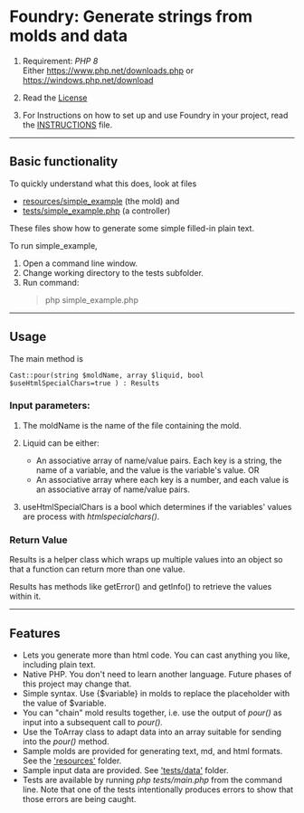 # Foundry: Generate strings from molds and data

1. Requirement: *PHP 8*  
Either https://www.php.net/downloads.php or https://windows.php.net/download

1. Read the [License](./LICENSE.txt)

1. For Instructions on how to set up and use Foundry in your project, read the [INSTRUCTIONS](INSTRUCTIONS.md) file.

---
## Basic functionality

To quickly understand what this does, look at files
* [resources/simple_example](resources/simple_example.txt) (the mold) and
* [tests/simple_example.php](tests/simple_example.php) (a controller)

These files show how to generate some simple filled-in plain text.

To run simple_example,
1. Open a command line window.
1. Change working directory to the tests subfolder.
1. Run command:
    > php simple_example.php

---
## Usage

The main method is  
```
Cast::pour(string $moldName, array $liquid, bool $useHtmlSpecialChars=true ) : Results
```

### Input parameters:  

1. The moldName is the name of the file containing the mold.

1. Liquid can be either:
    * An associative array of name/value pairs. Each key is a string, the name of a variable, and the value is the variable's value. OR
    * An associative array where each key is a number, and each value is an associative array of name/value pairs.

1. useHtmlSpecialChars is a bool which determines if the variables' values are process with *htmlspecialchars()*.

### Return Value

Results is a helper class which wraps up multiple values into an object so that a function can return more than one value.

Results has methods like getError() and getInfo() to retrieve the values within it.

---
## Features

* Lets you generate more than html code. You can cast anything you like, including plain text.
* Native PHP. You don't need to learn another language. Future phases of this project may change that.
* Simple syntax. Use {$variable} in molds to replace the placeholder with the value of $variable.
* You can "chain" mold results together, i.e. use the output of *pour()* as input into a subsequent call to *pour().*
* Use the ToArray class to adapt data into an array suitable for sending into the *pour()* method.
* Sample molds are provided for generating text, md, and html formats. See the ['resources'](./resources) folder.
* Sample input data are provided. See ['tests/data'](./tests/data) folder.
* Tests are available by running *php tests/main.php* from the command line. Note that one of the tests intentionally produces errors to show that those errors are being caught.
